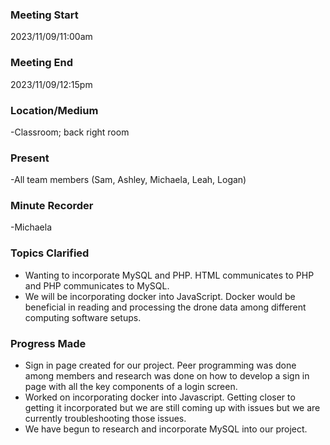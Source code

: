 ### Meeting Start
2023/11/09/11:00am

### Meeting End
2023/11/09/12:15pm

### Location/Medium
-Classroom; back right room

### Present
-All team members (Sam, Ashley, Michaela, Leah, Logan)

### Minute Recorder
-Michaela

### Topics Clarified
- Wanting to incorporate MySQL and PHP. HTML communicates to PHP and PHP communicates to MySQL.
- We will be incorporating docker into JavaScript. Docker would be beneficial in reading and processing the drone data among different computing software setups.

### Progress Made
- Sign in page created for our project. Peer programming was done among members and research was done on how to develop a sign in page with all the key components of a login screen.
- Worked on incorporating docker into Javascript. Getting closer to getting it incorporated but we are still coming up with issues but we are currently troubleshooting those issues.
- We have begun to research and incorporate MySQL into our project.
